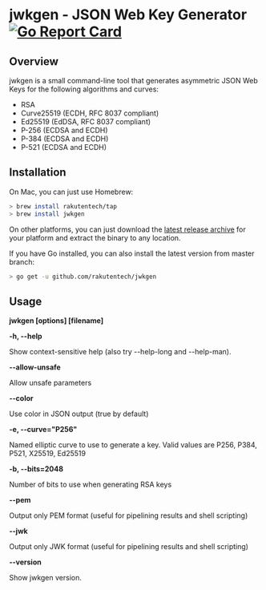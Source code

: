 # jwkgen - JSON Web Key Generator [![Go Report Card](https://goreportcard.com/badge/github.com/rakutentech/jwkgen)](https://goreportcard.com/report/github.com/rakutentech/jwkgen)

## Overview

jwkgen is a small command-line tool that generates asymmetric JSON Web Keys for the
following algorithms and curves:

* RSA
* Curve25519 (ECDH, RFC 8037 compliant)
* Ed25519 (EdDSA, RFC 8037 compliant)
* P-256 (ECDSA and ECDH)
* P-384 (ECDSA and ECDH)
* P-521 (ECDSA and ECDH)

## Installation


On Mac, you can just use Homebrew:
```sh
> brew install rakutentech/tap
> brew install jwkgen
```
On other platforms, you can just download the [latest release
archive](https://github.com/rakutentech/jwkgen/releases/latest) for your
platform and extract the binary to any location.

If you have Go installed, you can also install the latest version from master
branch:
```sh
> go get -u github.com/rakutentech/jwkgen
```

## Usage

**jwkgen [options] <key type> [filename]**

**-h, --help**

Show context-sensitive help (also try --help-long and --help-man).

**--allow-unsafe**

Allow unsafe parameters

**--color**

Use color in JSON output (true by default)

**-e, --curve="P256"**

Named elliptic curve to use to generate a key. Valid values are P256, P384, P521, X25519, Ed25519

**-b, --bits=2048**

Number of bits to use when generating RSA keys

**--pem**

Output only PEM format (useful for pipelining results and shell scripting)

**--jwk**

Output only JWK format (useful for pipelining results and shell scripting)

**--version**

Show jwkgen version.
